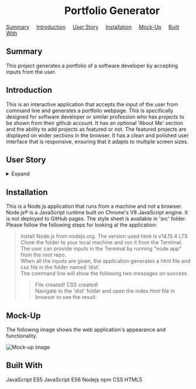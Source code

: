 # &nbsp; &nbsp; &nbsp; &nbsp; &nbsp; &nbsp; &nbsp; &nbsp; &nbsp; &nbsp; &nbsp; &nbsp; Portfolio Generator

[Summary](#Summary) &nbsp; &nbsp; [Introduction](#Introduction) &nbsp; &nbsp; [User Story](#User-Story) &nbsp; &nbsp; [Installation](#Installation) &nbsp; &nbsp; [Mock-Up](#Mock-up) &nbsp; &nbsp; [Built With](#Built-With)


## Summary 

This project generates a portfolio of a software developer by accepting inputs from the user.

## Introduction 

This is an interactive application that accepts the input of the user from command line and generates a portfolio webpage. This is specifically designed for software developer or similar profession who has projects to be shown from their github account. It has an optional 'About Me' section and the ability to add projects as featured or not. The featured projects are displayed on wider sections in the browser. It has a clean and polished user interface that is responsive, ensuring that it adapts to multiple screen sizes. 

## User Story 
<details>
<summary>Expand</summary>  

    AS A user
    I WANT to generate portfolio by accepting my inputs
    SO THAT I can see my custom-made portfolio in the browser
</details>

## Installation 

This is a Node.js application that runs from a machine and not a browser. Node.js® is a JavaScript runtime built on Chrome's V8 JavaScript engine. It is not deployed to GitHub pages. The style sheet is available in 'src' folder. Please follow the following steps for looking at the application:  
> Install Node.js from nodejs.org. The version used here is v14.15.4 LTS
> Clone the folder to your local machine and run it from the Terminal.  
> The user can provide inputs in the Terminal by running "node app" from the root repo.  
> When all the inputs are given, the application generates a html file and css file in the folder named 'dist'.  
> The command line will show the following two messages on success.  
>  > File created!
>  > CSS created!   
Navigate to the 'dist' folder and open the index.html file in browser to see the result.

## Mock-Up

The following image shows the web application's appearance and functionality.

![Mock-up image](/images/mock-up.png "Mock-up image")

## Built With

JavaScript ES5
JavaScript ES6
Nodejs
npm
CSS
HTML5